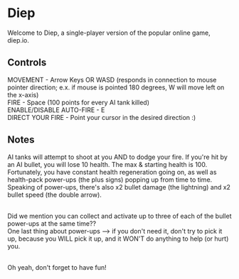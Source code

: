 # Diep
Welcome to Diep, a single-player version of the popular online game, diep.io.

## Controls
MOVEMENT - Arrow Keys OR WASD (responds in connection to mouse pointer direction; e.x. if mouse is pointed 180 degrees, W will move left on the x-axis)<br />
FIRE - Space (100 points for every AI tank killed)<br />
ENABLE/DISABLE AUTO-FIRE - E<br />
DIRECT YOUR FIRE - Point your cursor in the desired direction :)

## Notes
AI tanks will attempt to shoot at you AND to dodge your fire. If you're hit by an AI bullet, you will lose 10 health. The max & starting health is 100.<br />
Fortunately, you have constant health regeneration going on, as well as health-pack power-ups (the plus signs) popping up from time to time.<br />
Speaking of power-ups, there's also x2 bullet damage (the lightning) and x2 bullet speed (the double arrow).<br /><br />

Did we mention you can collect and activate up to three of each of the bullet power-ups at the same time??<br />
One last thing about power-ups --> if you don't need it, don't try to pick it up, because you WILL pick it up, and it WON'T do anything to help (or hurt) you.<br /><br />

Oh yeah, don't forget to have fun!
